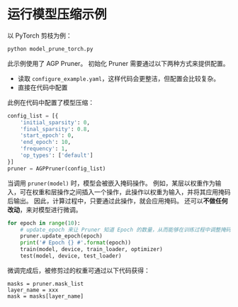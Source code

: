 # 运行模型压缩示例

以 PyTorch 剪枝为例：

```bash
python model_prune_torch.py
```

此示例使用了 AGP Pruner。 初始化 Pruner 需要通过以下两种方式来提供配置。

- 读取 `configure_example.yaml`，这样代码会更整洁，但配置会比较复杂。
- 直接在代码中配置

此例在代码中配置了模型压缩：

```python
config_list = [{
    'initial_sparsity': 0,
    'final_sparsity': 0.8,
    'start_epoch': 0,
    'end_epoch': 10,
    'frequency': 1,
    'op_types': ['default']
}]
pruner = AGPPruner(config_list)
```

当调用 `pruner(model)` 时，模型会被嵌入掩码操作。 例如，某层以权重作为输入，可在权重和层操作之间插入一个操作，此操作以权重为输入，并将其应用掩码后输出。 因此，计算过程中，只要通过此操作，就会应用掩码。 还可以**不做任何改动**，来对模型进行微调。

```python
for epoch in range(10):
    # update_epoch 来让 Pruner 知道 Epoch 的数量，从而能够在训练过程中调整掩码。
    pruner.update_epoch(epoch)
    print('# Epoch {} #'.format(epoch))
    train(model, device, train_loader, optimizer)
    test(model, device, test_loader)
```

微调完成后，被修剪过的权重可通过以下代码获得：

```
masks = pruner.mask_list
layer_name = xxx
mask = masks[layer_name]
```



